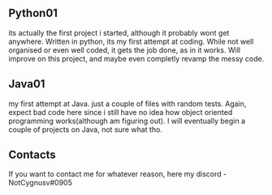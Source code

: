 ## Python01

its actually the first project i started, although it probably wont get anywhere. Written in python, its my first attempt at coding. While not well organised or even well coded, it gets the job done, as in it works. Will improve on this project, and maybe even completly revamp the messy code.

## Java01

my first attempt at Java. just a couple of files with random tests. Again, expect bad code here since i still have no idea how object oriented programming works(although am figuring out). I will eventually begin a couple of projects on Java, not sure what tho.

## Contacts

If you want to contact me for whatever reason, here my discord - NotCygnusv#0905

